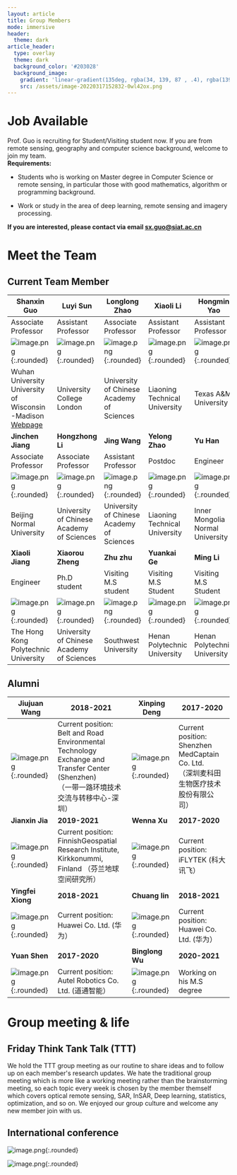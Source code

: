```yaml
---
layout: article
title: Group Members
mode: immersive
header:
  theme: dark
article_header:
  type: overlay
  theme: dark
  background_color: '#203028'
  background_image:
    gradient: 'linear-gradient(135deg, rgba(34, 139, 87 , .4), rgba(139, 34, 139, .4))'
    src: /assets/image-20220317152832-0wl42ox.png
---
```




# Job Available

Prof. Guo is recruiting for Student/Visiting student now. If you are from remote sensing, geography and computer science background, welcome to join my team.  
**Requirements:**

* Students who is working on Master degree in Computer Science or remote sensing, in particular those with good mathematics, algorithm or programming background.

* Work or study in the area of deep learning, remote sensing and imagery processing.

**If you are interested, please contact via email sx.guo@siat.ac.cn**


# Meet the Team

## Current Team Member

| Shanxin Guo                                                                                       | Luyi Sun                                                                               | Longlong Zhao                                                                          | Xiaoli Li                                                                              | Hongmin Yao                                                                            |
| --------------------------------------------------------------------------------------------------- | ---------------------------------------------------------------------------------------- | ---------------------------------------------------------------------------------------- | ---------------------------------------------------------------------------------------- | ---------------------------------------------------------------------------------------- |
| Associate Professor                                                                               | Assistant Professor                                                                    | Associate Professor                                                                    | Assistant Professor                                                                    | Assistant Professor                                                                    |
| ![image.png](/SIAT-GeoScience/assets/image-20220327202226-z7n4aae.png){:.rounded}            | ![image.png](/SIAT-GeoScience/assets/image-20220316215231-ij978hy.png){:.rounded} | ![image.png](/SIAT-GeoScience/assets/image-20220316215248-dhpq9vo.png){:.rounded} | ![image.png](/SIAT-GeoScience/assets/image-20220316215256-0g3u0r7.png){:.rounded} | ![image.png](/SIAT-GeoScience/assets/image-20220316215405-y8w5dfy.png){:.rounded} |
| Wuhan University<br />University of Wisconsin<br />-Madison<br />[Webpage](https://shawnmiloguo.github.io/)<br /> | University College London                                                              | University of Chinese <br />Academy of Sciences<br />                                          | Liaoning <br />Technical University<br />                                                      | Texas A&M University                                                                   |
| **Jinchen Jiang**                                                                           | **Hongzhong Li**                                                                 | **Jing Wang**                                                                    | **Yelong Zhao**                                                                  | **Yu Han**                                                                       |
| Associate Professor                                                                               | Associate Professor                                                                    | Assistant Professor                                                                    | Postdoc                                                                                | Engineer                                                                               |
| ![image.png](/SIAT-GeoScience/assets/image-20220316221041-v5ld968.png){:.rounded}                                              | ![image.png](/SIAT-GeoScience/assets/image-20220316221107-laky3gi.png){:.rounded}                                   | ![image.png](/SIAT-GeoScience/assets/image-20220316215509-qgx6jhr.png){:.rounded}                                   | ![image.png](/SIAT-GeoScience/assets/image-20220317150220-srsv5i2.png){:.rounded}                                   | ![image.png](/SIAT-GeoScience/assets/image-20220316222004-rpe21ge.png){:.rounded}                                   |
| Beijing Normal University                                                                         | University of Chinese <br />Academy of Sciences                                            | University of Chinese <br />Academy of Sciences                                            | Liaoning <br />Technical University                                                        | Inner Mongolia<br /> Normal University<br />                                                   |
| **Xiaoli Jiang**                                                                            | **Xiaorou Zheng**                                                                | **Zhu zhu**                                                                      | **Yuankai Ge**                                                                   | **Ming Li**                                                                      |
| Engineer                                                                                          | Ph.D student                                                                           | Visiting M.S student                                                                   | Visiting M.S Student                                                                   | Visiting M.S Student                                                                   |
| ![image.png](/SIAT-GeoScience/assets/image-20220316222052-4c8b1ts.png){:.rounded}                                              | ![image.png](/SIAT-GeoScience/assets/image-20220317111717-wn0tq67.png){:.rounded}<br />                                 | ![image.png](/SIAT-GeoScience/assets/image-20220317151038-l4by6lx.png){:.rounded}<br />                                 | ![image.png](/SIAT-GeoScience/assets/image-20220317151109-qrvadys.png){:.rounded}                                   | ![image.png](/SIAT-GeoScience/assets/image-20220317154052-6f5veat.png){:.rounded}                                   |
| The Hong Kong <br />Polytechnic University<br />                                                          | University of Chinese <br />Academy of Sciences                                            | Southwest University                                                                   | Henan <br />Polytechnic University<br />                                                       | Henan <br />Polytechnic University                                                         |

## Alumni

| Jiujuan Wang                                                                           | 2018-2021                                                                                                                                      | Xinping Deng                                         | 2017-2020                                                                                |
| ---------------------------------------------------------------------------------------- | ------------------------------------------------------------------------------------------------------------------------------------------------ | ------------------------------------------------------ | ------------------------------------------------------------------------------------------ |
| ![image.png](/SIAT-GeoScience/assets/image-20220317112827-4sj8x7l.png){:.rounded} | Current position: Belt and Road Environmental Technology<br /> Exchange and Transfer Center (Shenzhen) <br />（一带一路环境技术交流与转移中心-深圳）<br /> | ![image.png](/SIAT-GeoScience/assets/image-20220317114711-xcjlj1i.png){:.rounded} | Current position: Shenzhen MedCaptain Co. Ltd.<br />（深圳麦科田生物医疗技术股份有限公司）<br /> |
| **Jianxin Jia**                                                                  | **2019-2021**                                                                                                                            | **Wenna Xu**                                   | **2017-2020**                                                                      |
| ![image.png](/SIAT-GeoScience/assets/image-20220317112706-8quhkf2.png){:.rounded}                                   | Current position: FinnishGeospatial Research Institute,<br />Kirkkonummi, Finland （芬兰地球空间研究所）<br />                                         | ![image.png](/SIAT-GeoScience/assets/image-20220317114251-yxu8qbd.png){:.rounded} | Current position: iFLYTEK (科大讯飞）                                                    |
| **Yingfei Xiong**                                                                | **2018-2021**                                                                                                                            | **Chuang lin**                                 | **2018-2021**                                                                      |
| ![image.png](/SIAT-GeoScience/assets/image-20220317114340-i03d42w.png){:.rounded}                                   | Current position: Huawei Co. Ltd. (华为）                                                                                                      | ![image.png](/SIAT-GeoScience/assets/image-20220317154139-hlc62gv.png){:.rounded} | Current position: Huawei Co. Ltd. (华为）                                                |
| **Yuan Shen**                                                                    | **2017-2020**                                                                                                                            | **Binglong Wu**                                | **2020-2021**                                                                      |
| ![image.png](/SIAT-GeoScience/assets/image-20220317165119-ti2wtnt.png){:.rounded}                                                                                       | Current position: Autel Robotics Co. Ltd. (道通智能）                                                                                          | ![image.png](/SIAT-GeoScience/assets/image-20220317151943-62begz8.png){:.rounded} | Working on his M.S degree                                                                |

# Group meeting & life

## Friday Think Tank Talk (TTT)

We hold the TTT group meeting as our routine to share ideas and to follow up on each member's research updates. We hate the traditional group meeting which is more like a working meeting rather than the brainstorming meeting, so each topic every week is chosen by the member themself which covers optical remote sensing, SAR, InSAR, Deep learning, statistics, optimization, and so on. We enjoyed our group culture and welcome any new member join with us.

## International conference

![image.png](/SIAT-GeoScience/assets/image-20220317150603-adi3j0r.png){:.rounded}

![image.png](/SIAT-GeoScience/assets/image-20220317152832-0wl42ox.png){:.rounded}
